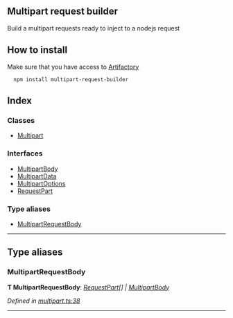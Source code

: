 
Multipart request builder
-------------------------

Build a multipart requests ready to inject to a nodejs request

How to install
--------------

Make sure that you have access to [Artifactory](https://axags.jfrog.io/axags/api/npm/virtual-bcn-node/)

```console
  npm install multipart-request-builder
```

## Index

### Classes

* [Multipart](classes/multipart.md)

### Interfaces

* [MultipartBody](interfaces/multipartbody.md)
* [MultipartData](interfaces/multipartdata.md)
* [MultipartOptions](interfaces/multipartoptions.md)
* [RequestPart](interfaces/requestpart.md)

### Type aliases

* [MultipartRequestBody](#multipartrequestbody)

---

## Type aliases

<a id="multipartrequestbody"></a>

###  MultipartRequestBody

**Ƭ MultipartRequestBody**: *[RequestPart](interfaces/requestpart.md)[] \| [MultipartBody](interfaces/multipartbody.md)*

*Defined in [multipart.ts:38](https://github.axa.com/Digital/bauta-nodejs/blob/af04a7f/packages/multipart-request-builder/src/multipart.ts#L38)*

___

